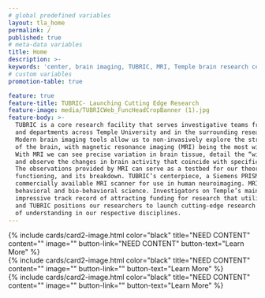 ```yaml
---
# global predefined variables
layout: tla_home
permalink: /
published: true
# meta-data variables
title: Home
description: >-
keywords: 'center, brain imaging, TUBRIC, MRI, Temple brain research center'
# custom variables
promotion-table: true

feature: true
feature-title: TUBRIC- Launching Cutting Edge Research
feature-image: media/TUBRICWeb_FuncHeadCropBanner (1).jpg
feature-body: >-
  TUBRIC is a core research facility that serves investigative teams from colleges
  and departments across Temple University and in the surrounding research community. 
  Modern brain imaging tools allow us to non-invasively explore the structure and function 
  of the brain, with magnetic resonance imaging (MRI) being the most widely used approach. 
  With MRI we can see precise variation in brain tissue, detail the “wiring” of the brain, 
  and observe the changes in brain activity that coincide with specific mental abilities. 
  The observations provided by MRI can serve as a testbed for our theories of healthy mental 
  functioning, and its breakdown. TUBRIC’s centerpiece, a Siemens PRISMA scanner, is the top-of-the-line 
  commercially available MRI scanner for use in human neuroimaging. MRI has become a mainstay of 
  behavioral and bio-behavioral science. Investigators on Temple’s main campus already have an 
  impressive track record of attracting funding for research that utilizes MRI-based methods
  and TUBRIC positions our researchers to launch cutting-edge research that pushes the boundaries 
  of understanding in our respective disciplines.
---
```


<div class="row row-wide">
  <div class="col m12 l4">{% include cards/card2-image.html color="black"
    title="NEED CONTENT"
    content=""
    image=""
    button-link="NEED CONTENT"
    button-text="Learn More" %}
  </div>
  <div class="row row-wide">
    <div class="col m12 l4">{% include cards/card2-image.html color="black"
      title="NEED CONTENT"
      content=""
      image=""
      button-link=""
      button-text="Learn More" %}
    </div>
    <div class="row row-wide">
      <div class="col m12 l4">{% include cards/card2-image.html color="black"
        title="NEED CONTENT"
        content=""
        image=""
        button-link=""
        button-text="Learn More" %}
      </div>
</div>
